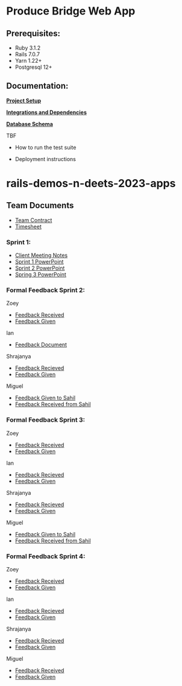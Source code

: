 # Produce Bridge Web App
## Prerequisites:

* Ruby 3.1.2
* Rails 7.0.7
* Yarn 1.22+
* Postgresql 12+

## Documentation:
**[Project Setup](docs/SETUP.md)**  

**[Integrations and Dependencies](docs/INTEGRATIONS_AND_DEPENDENCIES.md)**  

**[Database Schema](docs/DATABASE.md)**  

TBF
* How to run the test suite

* Deployment instructions

# rails-demos-n-deets-2023-apps

## Team Documents  
- [Team Contract](https://docs.google.com/document/d/1tbXNmJYMwqdHkcjde1XJgG0GoCiBV2WF23c4c5wI3Uo/edit?usp=sharing)  
- [Timesheet](https://docs.google.com/spreadsheets/d/1dJXsHF3kowoHCIZ-x002uTObKGMw5I6yy0T6vUkryiU/edit?usp=sharing)

### Sprint 1:
- [Client Meeting Notes](https://docs.google.com/document/d/1rnDvy-J9P4LLmWhArj9_jK88GR9zHlzzvr66PJ88IZQ/edit?usp=sharing)
- [Sprint 1 PowerPoint](https://docs.google.com/presentation/d/1hQm6K4JT6_8Kl99qty4n2GjstrvuQ2J7gzIyzNmsQ6g/edit?usp=sharing)
- [Sprint 2 PowerPoint](https://docs.google.com/presentation/d/1oUVSVruqjbTr0w7JDdiKnXV5gTHb1A24FN-XmMKcD9k/edit?usp=sharing)
- [Spring 3 PowerPoint](https://docs.google.com/presentation/d/1_jeRHJWTzHv9-ywIYHcph0_2OJndtafJgjKscUIAyKI/edit?usp=sharing)

### Formal Feedback Sprint 2:

Zoey 
- [Feedback Received](https://docs.google.com/document/d/1bqyxbz58GqLg867TAtdcJ3SKIr6SRxfT3AE8l6RmpB0/edit?usp=sharing) 
- [Feedback Given](https://docs.google.com/document/d/1UgLT_ZOWkXmXBVO1pMGU03Vv06oN3tTjohiBYkXbovU/edit?usp=sharing)

Ian
- [Feedback Document](https://docs.google.com/document/d/1mOw7n157-HAjHv0Ygya1_LNJpgXFAq4BNOGXU2Poobg/edit?tab=t.0)

Shrajanya
- [Feedback Recieved](https://docs.google.com/document/d/1AUWq2F89tCPMrIMUM_l-w-VuwxtiGSgwpnnpi_YT5t4/edit?tab=t.0)
- [Feedback Given](https://docs.google.com/document/d/18XKn5a28vSDqfPIeJjVPLgTAh5l2UA-nxcvcs8SE3o0/edit?tab=t.0)

Miguel
- [Feedback Given to Sahil](https://livememphis-my.sharepoint.com/:w:/g/personal/meperez_memphis_edu/EXE7cirsRaBGidJR9EafZbABg5Vcw_amtXRyYyUMOB6hzw?e=v5SWAS)
- [Feedback Received from Sahil](https://livememphis-my.sharepoint.com/:w:/g/personal/smalani1_memphis_edu/EZ73jijziwlIpVx4SthHBFkBslXy5nKE7iTAN_zXUBqGjw?e=dgoGDf)



### Formal Feedback Sprint 3:

Zoey 
- [Feedback Received](https://docs.google.com/document/d/1o6065ZPXYxZfulQD7E4n-pq0Oyx-STr6myywS063fO8/edit?usp=sharing)
- [Feedback Given](https://docs.google.com/document/d/1yL6PJs9t-88tmhh4PkhH-9wanzDcAP3T7wp_j4uIhjg/edit?usp=sharing)

Ian
- [Feedback Recieved](https://docs.google.com/document/d/1em-Ht3ljXCr4pb1Q_B8mCujPySXYy46Tu0IbOVM_ck4/edit?tab=t.0)
- [Feedback Given](https://docs.google.com/document/d/1gv7ePsyVqOB8PG2anUAQ3fGoJdU_yv_kU0fJNG-gkRg/edit?tab=t.0#heading=h.tznvd3q0aycl)

Shrajanya
- [Feedback Recieved](https://docs.google.com/document/d/1qDBfQBcWM-hwPDZsYqv3vjyeQhlJ28wWr6_3gebORpA/edit?usp=sharing)
- [Feedback Given](https://docs.google.com/document/d/1Z8RVTlYo2EwKAD3EgpiRJoR27GQ_JbMqgx-1X96sUUg/edit?usp=sharing) 

Miguel
- [Feedback Given to Sahil](https://livememphis-my.sharepoint.com/:w:/g/personal/meperez_memphis_edu/ERy_qzxmXdxCtrhk5mEiO-kBa-22lD_36jLKVksyqhQWfQ?e=AFUmlq)
- [Feedback Received from Sahil](https://livememphis-my.sharepoint.com/:w:/g/personal/meperez_memphis_edu/EYIVvt1bqU5BnJPGnvRGvqQBvYd5LyEgQaF5d2rVemN8CA?e=Th7x14)

### Formal Feedback Sprint 4:

Zoey 
- [Feedback Received](---)
- [Feedback Given](---)

Ian
- [Feedback Recieved](---)
- [Feedback Given](---)

Shrajanya
- [Feedback Recieved](https://docs.google.com/document/d/14LqW2tW3esqr215mjsynVPkUMZKSSfOhLgHYRfBXgB4/edit?tab=t.0#heading=h.yj6fyeha470a)
- [Feedback Given](https://docs.google.com/document/d/1Z8RVTlYo2EwKAD3EgpiRJoR27GQ_JbMqgx-1X96sUUg/edit?tab=t.0#heading=h.yj6fyeha470a)  

Miguel
- [Feedback Received](---)
- [Feedback Given](---)
